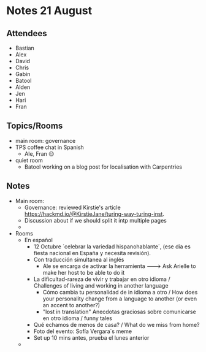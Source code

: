 # Notes 21 August

## Attendees

* Bastian
* Alex
* David
* Chris 
* Gabin
* Batool
* Alden
* Jen
* Hari
* Fran

## Topics/Rooms

* main room: governance  
* TPS coffee chat in Spanish
    * Ale, Fran :wink: 
* quiet room
    * Batool working on a blog post for localisation with Carpentries

## Notes
* Main room:  
    * Governance: reviewed Kirstie's article https://hackmd.io/@KirstieJane/turing-way-turing-inst.
    * Discussion about if we should split it intp multiple pages 
    * 
* Rooms
    * En español
        * 12 Octubre ´celebrar la variedad hispanohablante´, (ese día es fiesta nacional en España y necesita revisión). 
        * Con traducción simultanea al inglés
            * Ale se encarga de activar la herramienta  ---> Ask Arielle to make her host to be able to do it
        * La dificultad-rareza de vivir y trabajar en otro idioma / Challenges of living and working in another language
            * Cómo cambia tu personalidad de in idioma a otro / How does your personality change from a language to another (or even an accent to another?)
            * "lost in translation" Anecdotas graciosas sobre comunicarse en otro idioma / funny tales 
        * Qué echamos de menos de casa? / What do we miss from home?
        * Foto del evento: Sofía Vergara´s meme
        * Set up 10 mins antes, prueba el lunes anterior
    * 
